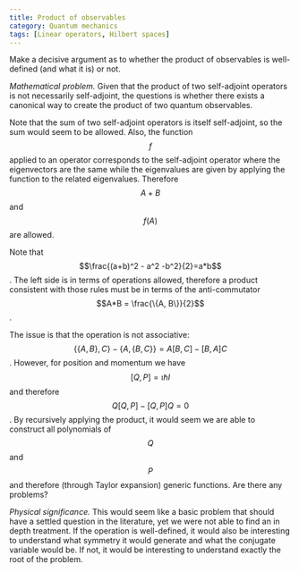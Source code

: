 ```yaml
---
title: Product of observables
category: Quantum mechanics
tags: [Linear operators, Hilbert spaces]
---
```

Make a decisive argument as to whether the product of observables is well-defined (and what it is) or not.

*Mathematical problem.* Given that the product of two self-adjoint operators is not necessarily self-adjoint,
the questions is whether there exists a canonical way to create the product of two quantum observables.

Note that the sum of two self-adjoint operators is itself self-adjoint, so the sum
would seem to be allowed. Also, the function $$f$$ applied to an operator corresponds to the self-adjoint
operator where
the eigenvectors are the same while the eigenvalues are given by applying the function
to the related eigenvalues. Therefore $$A+B$$ and $$f(A)$$ are allowed.

Note that $$\frac{(a+b)^2 - a^2 -b^2}{2}=a*b$$. The left side is in terms of operations
allowed, therefore a product consistent with those rules must be in terms of the anti-commutator
$$A*B = \frac{\{A, B\}}{2}$$.

The issue is that the operation is not associative: $$\{\{A, B\}, C\} - \{A, \{B, C\}\} = A [ B, C ] - [B, A] C$$.
However, for position and momentum we have $$[Q, P] = \imath \hbar I$$ and therefore $$Q [Q, P] - [Q, P] Q = 0$$.
By recursively applying the product, it would seem we are able to construct all polynomials of $$Q$$ and $$P$$
and therefore (through Taylor expansion) generic functions. Are there any problems?

*Physical significance.* This would seem like a basic problem that should have a
settled question in the literature, yet we were not able to find an in depth
treatment. If the operation is well-defined, it would also be interesting to understand what symmetry it would generate
and what the conjugate variable would be. If not, it would be interesting to understand exactly the root of the problem.
